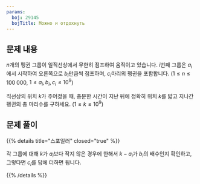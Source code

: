 ```yaml
---
params:
  boj: 29145
  bojTitle: Можно и отдохнуть
---
```


## 문제 내용

$n$개의 펭귄 그룹이 일직선상에서 무한히 점프하여 움직이고 있습니다. $i$번째 그룹은 $a_i$에서 시작하여 오른쪽으로 $b_i$만큼씩 점프하며, $c_i$마리의 펭귄을 포함합니다. ($1 \le n \le 100\;000$, $1 \le a_i, b_i, c_i \le 10^9$)

직선상의 위치 $k$가 주어졌을 때, 충분한 시간이 지난 뒤에 정확히 위치 $k$를 밟고 지나간 펭귄의 총 마리수를 구하세요. ($1 \le k \le 10^9$)

## 문제 풀이

{{% details title="스포일러" closed="true" %}}

각 그룹에 대해 $k$가 $a_i$보다 작지 않은 경우에 한해서 $k - a_i$가 $b_i$의 배수인지 확인하고, 그렇다면 $c_i$를 답에 더하면 됩니다.

{{% /details %}}
